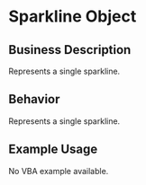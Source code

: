 # Sparkline Object

## Business Description
Represents a single sparkline.

## Behavior
Represents a single sparkline.

## Example Usage
No VBA example available.